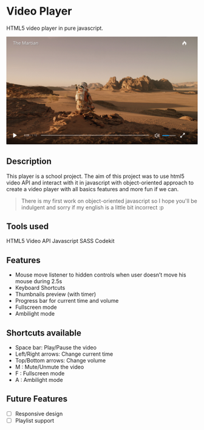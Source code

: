 Video Player
============

HTML5 video player in pure javascript.

![player](https://github.com/theorosel/player/raw/master/assets/img/screenshot.png) 

## Description
This player is a school project. The aim of this project was to use html5 video API and interact with it in javascript with object-oriented approach to create a video player with all basics features and more fun if we can.
> There is my first work on object-oriented javascript so I hope you'll be indulgent and sorry if my english is a little bit incorrect :p

## Tools used
HTML5 Video API
Javascript
SASS
Codekit

## Features
- Mouse move listener to hidden controls when user doesn’t move his mouse during 2.5s
- Keyboard Shortcuts
- Thumbnails preview (with timer)
- Progress bar for current time and volume
- Fullscreen mode
- Ambilight mode

## Shortcuts available
- Space bar: Play/Pause the video
- Left/Right arrows: Change current time
- Top/Bottom arrows: Change volume
- M : Mute/Unmute the video
- F : Fullscreen mode
- A : Ambilight mode

## Future Features
- [ ] Responsive design
- [ ] Playlist support
